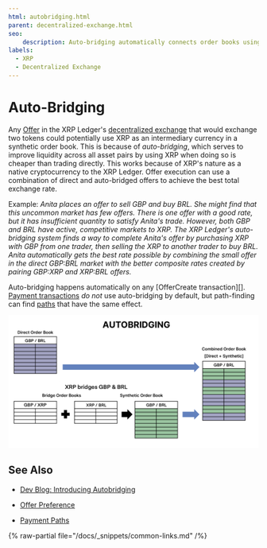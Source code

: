 ```yaml
---
html: autobridging.html
parent: decentralized-exchange.html
seo:
    description: Auto-bridging automatically connects order books using XRP as an intermediary when it reduces costs.
labels:
  - XRP
  - Decentralized Exchange
---
```

# Auto-Bridging

Any [Offer](offers.md) in the XRP Ledger's [decentralized exchange](index.md) that would exchange two tokens could potentially use XRP as an intermediary currency in a synthetic order book. This is because of _auto-bridging_, which serves to improve liquidity across all asset pairs by using XRP when doing so is cheaper than trading directly. This works because of XRP's nature as a native cryptocurrency to the XRP Ledger. Offer execution can use a combination of direct and auto-bridged offers to achieve the best total exchange rate.

Example: _Anita places an offer to sell GBP and buy BRL. She might find that this uncommon market has few offers. There is one offer with a good rate, but it has insufficient quantity to satisfy Anita's trade. However, both GBP and BRL have active, competitive markets to XRP. The XRP Ledger's auto-bridging system finds a way to complete Anita's offer by purchasing XRP with GBP from one trader, then selling the XRP to another trader to buy BRL. Anita automatically gets the best rate possible by combining the small offer in the direct GBP:BRL market with the better composite rates created by pairing GBP:XRP and XRP:BRL offers._

Auto-bridging happens automatically on any [OfferCreate transaction][]. [Payment transactions](../../../references/protocol/transactions/types/payment.md) _do not_ use auto-bridging by default, but path-finding can find [paths](../fungible-tokens/paths.md) that have the same effect.

[![Diagram showing direct and synthetic orderbook combination through autobridging](/docs/img/autobridging.png)](/docs/img/autobridging.png)


## See Also

- [Dev Blog: Introducing Autobridging](https://xrpl.org/blog/2014/introducing-offer-autobridging.html) <!-- SPELLING_IGNORE: autobridging -->

- [Offer Preference](offers.md#offer-preference)

- [Payment Paths](../fungible-tokens/paths.md)

{% raw-partial file="/docs/_snippets/common-links.md" /%}
